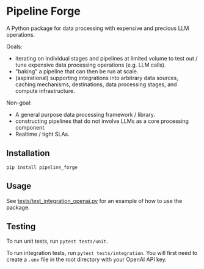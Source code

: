 # Pipeline Forge

A Python package for data processing with expensive and precious LLM operations.

Goals:

- iterating on individual stages and pipelines at limited volume to test out / tune expensive data processing operations (e.g. LLM calls).
- "baking" a pipeline that can then be run at scale.
- (aspirational) supporting integrations into arbitrary data sources, caching mechanisms, destinations, data processing stages, and compute infrastructure.

Non-goal:

- A general purpose data processing framework / library.
- constructing pipelines that do not involve LLMs as a core processing component.
- Realtime / tight SLAs.

## Installation

`pip install pipeline_forge`

## Usage

See [tests/test_integration_openai.py](tests/test_integration_openai.py) for an example of how to use the package.

## Testing

To run unit tests, run `pytest tests/unit`.

To run integration tests, run `pytest tests/integration`. You will first need to create a `.env` file in the root directory with your OpenAI API key.
